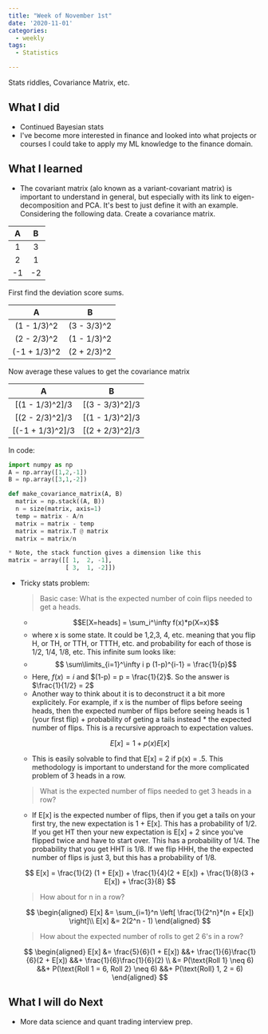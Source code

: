 ```yaml
---
title: "Week of November 1st"
date: '2020-11-01'
categories:
  - weekly
tags:
  - Statistics

---
```


Stats riddles, Covariance Matrix, etc.

## What I did

- Continued Bayesian stats
- I've become more interested in finance and looked into what projects or courses I could take to apply my ML knowledge to the finance domain.

## What I learned

- The covariant matrix (alo known as a variant-covariant matrix) is important to understand in general, but especially with its link to eigen-decomposition and PCA. It's best to just define it with an example. Considering the following data. Create a covariance matrix.

|  A |  B |
|:--:|:--:|
| 1  | 3  |
| 2  | 1  |
| -1 | -2 |

First find the deviation score sums.

|  A |  B |
|:--:|:--:|
|(1 - 1/3)^2  |(3 - 3/3)^2  |
|(2 - 2/3)^2  |(1 - 1/3)^2  |
|(-1 + 1/3)^2 |(2 + 2/3)^2  |

Now average these values to get the covariance matrix

|  A |  B |
|:--:|:--:|
|[(1 - 1/3)^2]/3  |[(3 - 3/3)^2]/3  |
|[(2 - 2/3)^2]/3  |[(1 - 1/3)^2]/3  |
|[(-1 + 1/3)^2]/3 |[(2 + 2/3)^2]/3  |

In code:
```python
import numpy as np
A = np.array([1,2,-1])
B = np.array([3,1,-2])

def make_covariance_matrix(A, B)
  matrix = np.stack((A, B))
  n = size(matrix, axis=1)
  temp = matrix - A/n
  matrix = matrix - temp
  matrix = matrix.T @ matrix
  matrix = matrix/n

* Note, the stack function gives a dimension like this 
matrix = array([[ 1,  2, -1],
                [ 3,  1, -2]])
```

- Tricky stats problem:
  > Basic case: What is the expected number of coin flips needed to get a heads.

  - $$E[X=heads] = \sum_i^\infty f(x)*p(X=x)$$ 
  - where x is some state. It could be 1,2,3, 4, etc. meaning that you flip H, or TH, or TTH, or TTTH, etc. and probability for each of those is 1/2, 1/4, 1/8, etc. This infinite sum looks like:
  - $$ \sum\limits_{i=1}^\infty i p (1-p)^{i-1} = \frac{1}{p}$$
  - Here, $f(x)=i$ and $(1-p) = p = \frac{1}{2}$. So the answer is $\frac{1}{1/2} = 2$
  - Another way to think about it is to deconstruct it a bit more explicitely. For example, if x is the number of flips before seeing heads, then the expected number of flips before seeing heads is 1 (your first flip) + probability of geting a tails instead * the expected number of flips. This is a recursive approach to expectation values.

  $$
  E[x] = 1 + p(x)E[x]
  $$

  - This is easily solvable to find that E[x] = 2 if p(x) = .5. This methodology is important to understand for the more complicated problem of 3 heads in a row.

  > What is the expected number of flips needed to get 3 heads in a row?

  - If E[x] is the expected number of flips, then if you get a tails on your first try, the new expectation is 1 + E[x]. This has a probability of 1/2. If you get HT then your new expectation is E[x] + 2 since you've flipped twice and have to start over. This has a probability of 1/4. The probability that you get HHT is 1/8. If we flip HHH, the the expected number of flips is just 3, but this has a probability of 1/8.

  $$
  E[x] = \frac{1}{2} (1 + E[x]) + \frac{1}{4}(2 + E[x]) + \frac{1}{8}(3 + E[x]) + \frac{3}{8}
  $$
  
  > How about for n in a row?

  $$
  \begin{aligned}
    E[x] &= \sum_{i=1}^n \left[ \frac{1}{2^n}*(n + E[x]) \right]\\
    E[x] &= 2(2^n - 1)
  \end{aligned}
  $$

  > How about the expected number of rolls to get 2 6's in a row?

  $$
  \begin{aligned}
  E[x] &= \frac{5}{6}(1 + E[x]) &&+ \frac{1}{6}\frac{1}{6}(2 + E[x]) &&+ \frac{1}{6}\frac{1}{6}(2) \\
       &= P(\text{Roll 1} \neq 6) &&+ P(\text{Roll 1 = 6, Roll 2} \neq 6) &&+ P(\text{Roll} 1, 2 = 6)
  \end{aligned}
  $$

## What I will do Next

- More data science and quant trading interview prep.
